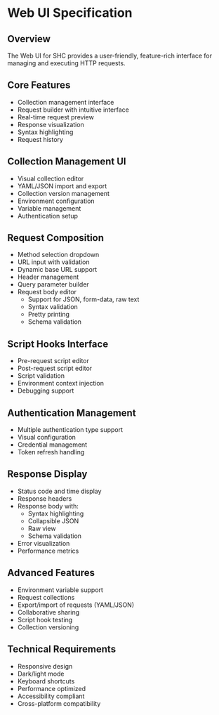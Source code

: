 # Web UI Specification

## Overview
The Web UI for SHC provides a user-friendly, feature-rich interface for managing and executing HTTP requests.

## Core Features
- Collection management interface
- Request builder with intuitive interface
- Real-time request preview
- Response visualization
- Syntax highlighting
- Request history

## Collection Management UI
- Visual collection editor
- YAML/JSON import and export
- Collection version management
- Environment configuration
- Variable management
- Authentication setup

## Request Composition
- Method selection dropdown
- URL input with validation
- Dynamic base URL support
- Header management
- Query parameter builder
- Request body editor
  - Support for JSON, form-data, raw text
  - Syntax validation
  - Pretty printing
  - Schema validation

## Script Hooks Interface
- Pre-request script editor
- Post-request script editor
- Script validation
- Environment context injection
- Debugging support

## Authentication Management
- Multiple authentication type support
- Visual configuration
- Credential management
- Token refresh handling

## Response Display
- Status code and time display
- Response headers
- Response body with:
  - Syntax highlighting
  - Collapsible JSON
  - Raw view
  - Schema validation
- Error visualization
- Performance metrics

## Advanced Features
- Environment variable support
- Request collections
- Export/import of requests (YAML/JSON)
- Collaborative sharing
- Script hook testing
- Collection versioning

## Technical Requirements
- Responsive design
- Dark/light mode
- Keyboard shortcuts
- Performance optimized
- Accessibility compliant
- Cross-platform compatibility
